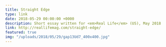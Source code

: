 ```yaml
---
title: Straight Edge
type: link
date: 2018-05-29 00:00:00 +0000
description: Short essay written for <em>Real Life</em> (US), May 2018
link: http://reallifemag.com/straight-edge/
featured: true
img: "/uploads/2018/05/29/gap13Ud7_400x400.jpg"
---
```

